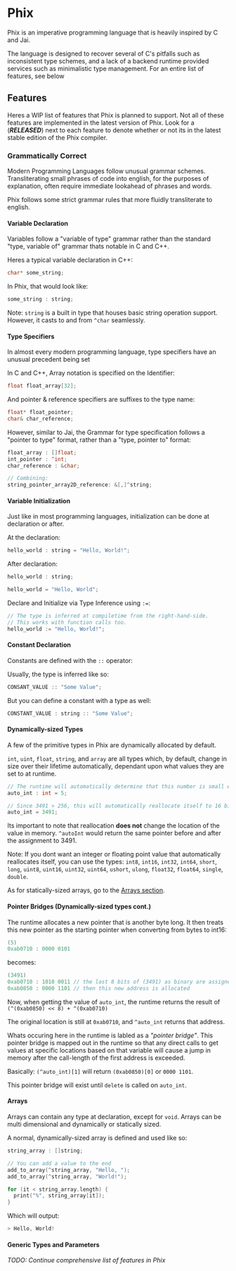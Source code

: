 # Phix
Phix is an imperative programming language that is heavily inspired by C and Jai.

The language is designed to recover several of C's pitfalls such as inconsistent type schemes, and a lack of a backend runtime provided services such as minimalistic type management. For an entire list of features, see below

## Features

Heres a WIP list of features that Phix is planned to support. Not all of these features are implemented in the latest version of Phix. Look for a (***RELEASED***) next to each feature to denote whether or not its in the latest stable edition of the Phix compiler.

### Grammatically Correct

Modern Programming Languages follow unusual grammar schemes. Transliterating small phrases of code into english, for the purposes of explanation, often require immediate lookahead of phrases and words.

Phix follows some strict grammar rules that more fluidly transliterate to english.

#### Variable Declaration

Variables follow a "variable of type" grammar rather than the standard "type, variable of" grammar thats notable in C and C++.

Heres a typical variable declaration in C++:
```cpp
char* some_string;
```
In Phix, that would look like:
```cpp
some_string : string;
```

Note: `string` is a built in type that houses basic string operation support. However, it casts to and from `^char` seamlessly.

#### Type Specifiers

In almost every modern programming language, type specifiers have an unusual precedent being set

In C and C++, Array notation is specified on the Identifier:
```cpp
float float_array[32];
```
And pointer & reference specifiers are suffixes to the type name:
```cpp
float* float_pointer;
char& char_reference;
```
However, similar to Jai, the Grammar for type specification follows a "pointer to type" format, rather than a "type, pointer to" format:
```cpp
float_array : []float;
int_pointer : ^int;
char_reference : &char;

// Combining:
string_pointer_array2D_reference: &[,]^string;
```

#### Variable Initialization

Just like in most programming languages, initialization can be done at declaration or after.

At the declaration:
```cpp
hello_world : string = "Hello, World!";
```

After declaration:
```cpp
hello_world : string;

hello_world = "Hello, World";
```

Declare and Initialize via Type Inference using `:=`:
```cpp
// The type is inferred at compiletime from the right-hand-side.
// This works with function calls too.
hello_world := "Hello, World!";
```

#### Constant Declaration

Constants are defined with the `::` operator:

Usually, the type is inferred like so:
```cpp
CONSANT_VALUE :: "Some Value";
```

But you can define a constant with a type as well:
```cpp
CONSTANT_VALUE : string :: "Some Value";
```

#### Dynamically-sized Types

A few of the primitive types in Phix are dynamically allocated by default.

`int`, `uint`, `float`, `string`, and `array` are all types which, by default, change in size over their lifetime automatically, dependant upon what values they are set to at runtime.

```cpp
// The runtime will automatically determine that this number is small enough to be an 8-bit integer.
auto_int : int = 5;

// Since 3491 > 256, this will automatically reallocate itself to 16 bits, rather than 8.
auto_int = 3491;
```

Its important to note that reallocation **does not** change the location of the value in memory. `^autoInt` would return the same pointer before and after the assignment to 3491.

Note: If you dont want an integer or floating point value that automatically reallocates itself, you can use the types: `int8`, `int16`, `int32`, `int64`, `short`, `long`, `uint8`, `uint16`, `uint32`, `uint64`, `ushort`, `ulong`, `float32`, `float64`, `single`, `double`.

As for statically-sized arrays, go to the [Arrays section](#Arrays).

#### Pointer Bridges (Dynamically-sized types cont.)

The runtime allocates a new pointer that is another byte long. It then treats this new pointer as the starting pointer when converting from bytes to int16:

```cpp
(5)
0xab0710 : 0000 0101
```
becomes:
```cpp
(3491)
0xab0710 : 1010 0011 // the last 8 bits of (3491) as binary are assigned to this address
0xab0850 : 0000 1101 // then this new address is allocated
```
Now, when getting the value of `auto_int`, the runtime returns the result of `(^(0xab0850) << 8) + ^(0xab0710)`

The original location is still at `0xab0710`, and `^auto_int` returns that address.

Whats occuring here in the runtime is labled as a *"pointer bridge"*. This pointer bridge is mapped out in the runtime so that any direct calls to get values at specific locations based on that variable will cause a jump in memory after the call-length of the first address is exceeded.

Basically: `(^auto_int)[1]` will return `(0xab0850)[0]` or `0000 1101`.

This pointer bridge will exist until `delete` is called on `auto_int`.

#### Arrays

Arrays can contain any type at declaration, except for `void`. Arrays can be multi dimensional and dynamically or statically sized.

A normal, dynamically-sized array is defined and used like so:

```cpp
string_array : []string;

// You can add a value to the end
add_to_array(^string_array, "Hello, ");
add_to_array(^string_array, "World!");

for (it < string_array.length) {
  print("%", string_array[it]);
}
```
Which will output:
```cpp
> Hello, World!
```

#### Generic Types and Parameters


*TODO: Continue comprehensive list of features in Phix*

